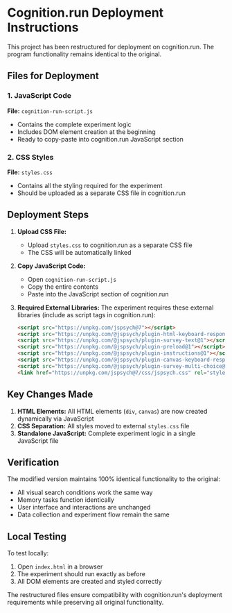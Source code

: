 # Cognition.run Deployment Instructions

This project has been restructured for deployment on cognition.run. The program functionality remains identical to the original.

## Files for Deployment

### 1. JavaScript Code
**File:** `cognition-run-script.js`
- Contains the complete experiment logic
- Includes DOM element creation at the beginning
- Ready to copy-paste into cognition.run JavaScript section

### 2. CSS Styles
**File:** `styles.css`
- Contains all the styling required for the experiment
- Should be uploaded as a separate CSS file in cognition.run

## Deployment Steps

1. **Upload CSS File:**
   - Upload `styles.css` to cognition.run as a separate CSS file
   - The CSS will be automatically linked

2. **Copy JavaScript Code:**
   - Open `cognition-run-script.js`
   - Copy the entire contents
   - Paste into the JavaScript section of cognition.run

3. **Required External Libraries:**
   The experiment requires these external libraries (include as script tags in cognition.run):
   ```html
   <script src="https://unpkg.com/jspsych@7"></script>
   <script src="https://unpkg.com/@jspsych/plugin-html-keyboard-response@1"></script>
   <script src="https://unpkg.com/@jspsych/plugin-survey-text@1"></script>
   <script src="https://unpkg.com/@jspsych/plugin-preload@1"></script>
   <script src="https://unpkg.com/@jspsych/plugin-instructions@1"></script>
   <script src="https://unpkg.com/@jspsych/plugin-canvas-keyboard-response@1"></script>
   <script src="https://unpkg.com/@jspsych/plugin-survey-multi-choice@1"></script>
   <link href="https://unpkg.com/jspsych@7/css/jspsych.css" rel="stylesheet" type="text/css" />
   ```

## Key Changes Made

1. **HTML Elements:** All HTML elements (`div`, `canvas`) are now created dynamically via JavaScript
2. **CSS Separation:** All styles moved to external `styles.css` file
3. **Standalone JavaScript:** Complete experiment logic in a single JavaScript file

## Verification

The modified version maintains 100% identical functionality to the original:
- All visual search conditions work the same way
- Memory tasks function identically  
- User interface and interactions are unchanged
- Data collection and experiment flow remain the same

## Local Testing

To test locally:
1. Open `index.html` in a browser
2. The experiment should run exactly as before
3. All DOM elements are created and styled correctly

The restructured files ensure compatibility with cognition.run's deployment requirements while preserving all original functionality.